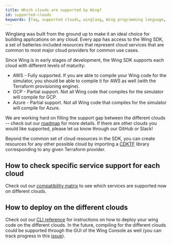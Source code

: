 ```yaml
---
title: Which clouds are supported by Wing?
id: supported-clouds
keywords: [faq, supported clouds, winglang, Wing programming language, Wing language, AWS, GCP, Azure]
---
```


Winglang was built from the ground up to make it an ideal choice for building applications on any cloud. Every app has access to the Wing SDK, a set of batteries-included resources that represent cloud services that are common to most major cloud providers for common use cases.

Since Wing is in early stages of development, the Wing SDK supports each cloud with different levels of maturity:
* AWS - Fully supported. If you are able to compile your Wing code for the simulator, you should be able to compile it for AWS as well (with the Terraform provisioning engine).
* GCP - Partial support. Not all Wing code that compiles for the simulator will compile for GCP. 
* Azure - Partial support. Not all Wing code that compiles for the simulator will compile for Azure. 

We are working hard on filling the support gap between the different clouds -- check out our [roadmap](https://docs.winglang.io/status#roadmap) for more details. If there are other clouds you would like supported, please let us know through our GitHub or Slack!

Beyond the common set of cloud resources in the SDK, you can create resources for any other possible cloud by importing a [CDKTF](https://github.com/hashicorp/terraform-cdk) library corresponding to any given Terraform provider.

## How to check specific service support for each cloud
Check out our [compatibility matrix](https://docs.winglang.io/reference/compatibility-matrix) to see which services are supported now on different clouds.

## How to deploy on the different clouds
Check out our [CLI reference](https://docs.winglang.io/reference/cli) for instructions on how to deploy your wing code on the different clouds.
In the future, compiling for the different clouds could be supported through the GUI of the Wing Console as well (you can track progress in this [issue](https://github.com/winglang/wing/issues/2051)).

